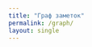 ```yaml
---
title: "Граф заметок"
permalink: /graph/
layout: single
---
```


<div id="mynetwork" style="width:100%;height:70vh"></div>
<script src="https://unpkg.com/vis-network/standalone/umd/vis-network.min.js"></script>
<script>
  fetch("{{ '/graph.json' | relative_url }}").then(r=>r.json()).then(data=>{
    const nodes = data.nodes.map(n=>({id:n.id,label:n.title,url:n.url}));
    const edges = data.edges.map(e=>({from:e.source,to:e.target}));
    const net = new vis.Network(document.getElementById('mynetwork'),{nodes,edges},{});
    net.on("click", p => { if(p.nodes.length){ const n = nodes.find(x=>x.id===p.nodes[0]); if(n?.url) location.href=n.url; }});
  });
</script>
